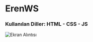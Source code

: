 # ErenWS

### Kullanılan Diller: HTML - CSS - JS

![Ekran Alıntısı](https://user-images.githubusercontent.com/41026127/92013338-493e2000-ed56-11ea-9bd3-fc5f61cf7c9f.PNG)
